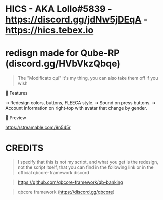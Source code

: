 # HICS - AKA Lollo#5839 - https://discord.gg/jdNw5jDEqA - https://hics.tebex.io
# redisgn made for Qube-RP (discord.gg/HVbVkzQbqe)

> The "Modificato qui" it's my thing, you can also take them off if you wish


🔻 Features

⇝ Redesign colors, buttons, FLEECA style.
⇝ Sound on press buttons.
⇝ Account information on right-top with avatar that change by gender.

🔻 Preview

https://streamable.com/9n545r

# CREDITS

> I specify that this is not my script, and what you get is the redesign, not the script itself, that you can find in the following link or in the official qbcore-framework discord

> https://github.com/qbcore-framework/qb-banking

> qbcore framework (https://discord.gg/qbcore)



